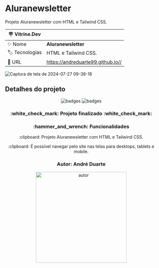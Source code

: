 # Aluranewsletter

Projeto Aluranewsletter com HTML e Tailwind CSS.

| :placard: Vitrine.Dev |     |
| -------------  | --- |
| :sparkles: Nome        | **Aluranewsletter**
| :label: Tecnologias | HTML e Tailwind CSS. 
| :rocket: URL         | https://andreduarte99.github.io//
<!-- Inserir imagem com a #vitrinedev ao final do link -->



![Captura de tela de 2024-07-27 09-38-18](https://github.com/user-attachments/assets/933f745d-2193-44f8-a0d3-f469de137399#vitrinedev)



## Detalhes do projeto

<p align="center">
<img src="https://img.shields.io/badge/STATUS-FINALIZADO-green" alt="badges"/>
<img src="https://img.shields.io/github/stars/andreduarte99?style=social" alt="badges"/>
</p>
<h3 align="center"> 
    :white_check_mark: Projeto finalizado  :white_check_mark:
</h3>
<h3 align="center">
    :hammer_and_wrench: Funcionalidades
</h3>
<p align="center">
   :clipboard: Projeto Aluranewsletter com HTML e Tailwind CSS.
</p>
<p align="center">
   :clipboard: É possível navegar pelo site nas telas para desktops, tablets e mobile.
</p>

<h3 align="center"> 
    Autor: André Duarte
</h3>
<p align="center">
<img height= 300px width= 300px src="https://github.com/andreduarte99/pong-com-Scratch/assets/42449246/706488b7-a318-4ea5-bc07-dcd35fbf1b64" alt="autor"/>
</p>

